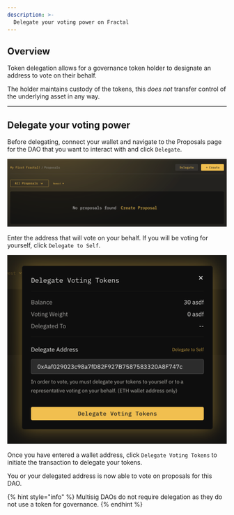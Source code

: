 ```yaml
---
description: >-
  Delegate your voting power on Fractal
---
```


## Overview

Token delegation allows for a governance token holder to designate an address to vote on their behalf.

The holder maintains custody of the tokens, this *does not* transfer control of the underlying asset in any way.

---

## Delegate your voting power

Before delegating, connect your wallet and navigate to the Proposals page for the DAO that you want to interact with and click `Delegate`.

![](../.gitbook/assets/delegate.png)

Enter the address that will vote on your behalf. If you will be voting for yourself, click `Delegate to Self`.

![](../.gitbook/assets/delegatemodal.png)

Once you have entered a wallet address, click `Delegate Voting Tokens` to initiate the transaction to delegate your tokens.

You or your delegated address is now able to vote on proposals for this DAO.

{% hint style="info" %}
Multisig DAOs do not require delegation as they do not use a token for governance.
{% endhint %}
